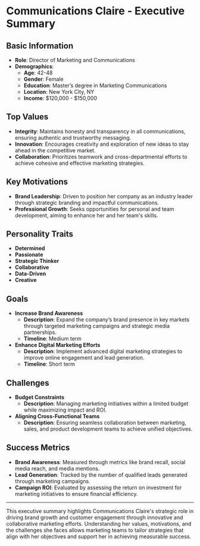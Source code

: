 # Communications Claire - Executive Summary

## Basic Information
- **Role**: Director of Marketing and Communications
- **Demographics**:
  - **Age**: 42-48
  - **Gender**: Female
  - **Education**: Master’s degree in Marketing Communications
  - **Location**: New York City, NY
  - **Income**: $120,000 - $150,000

## Top Values
- **Integrity**: Maintains honesty and transparency in all communications, ensuring authentic and trustworthy messaging.
- **Innovation**: Encourages creativity and exploration of new ideas to stay ahead in the competitive market.
- **Collaboration**: Prioritizes teamwork and cross-departmental efforts to achieve cohesive and effective marketing strategies.

## Key Motivations
- **Brand Leadership**: Driven to position her company as an industry leader through strategic branding and impactful communications.
- **Professional Growth**: Seeks opportunities for personal and team development, aiming to enhance her and her team's skills.

## Personality Traits
- **Determined**
- **Passionate**
- **Strategic Thinker**
- **Collaborative**
- **Data-Driven**
- **Creative**

## Goals
- **Increase Brand Awareness**
  - **Description**: Expand the company’s brand presence in key markets through targeted marketing campaigns and strategic media partnerships.
  - **Timeline**: Medium term
- **Enhance Digital Marketing Efforts**
  - **Description**: Implement advanced digital marketing strategies to improve online engagement and lead generation.
  - **Timeline**: Short term

## Challenges
- **Budget Constraints**
  - **Description**: Managing marketing initiatives within a limited budget while maximizing impact and ROI.
- **Aligning Cross-Functional Teams**
  - **Description**: Ensuring seamless collaboration between marketing, sales, and product development teams to achieve unified objectives.

## Success Metrics
- **Brand Awareness**: Measured through metrics like brand recall, social media reach, and media mentions.
- **Lead Generation**: Tracked by the number of qualified leads generated through marketing campaigns.
- **Campaign ROI**: Evaluated by assessing the return on investment for marketing initiatives to ensure financial efficiency.

---

This executive summary highlights Communications Claire's strategic role in driving brand growth and customer engagement through innovative and collaborative marketing efforts. Understanding her values, motivations, and the challenges she faces allows marketing teams to tailor strategies that align with her objectives and support her in achieving measurable success.
